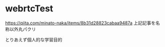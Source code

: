 # webrtcTest

https://qiita.com/minato-naka/items/8b31d28823cabaa9487a
上記記事を名称以外丸パクリ

とりあえず個人的な学習目的
